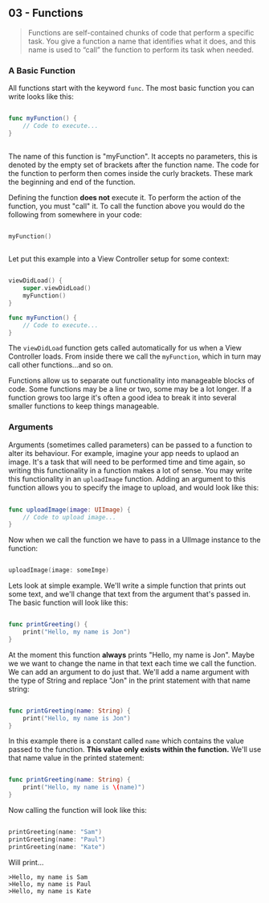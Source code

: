 ## 03 - Functions

> Functions are self-contained chunks of code that perform a specific task. You give a function a name that identifies what it does, and this name is used to “call” the function to perform its task when needed.

### A Basic Function

All functions start with the keyword `func`. The most basic function you can write looks like this: 

```swift

func myFunction() {
	// Code to execute...
}
	
```
The name of this function is "myFunction". It accepts no parameters, this is denoted by the empty set of brackets after the function name. The code for the function to perform then comes inside the curly brackets. These mark the beginning and end of the function. 

Defining the function **does not** execute it. To perform the action of the function, you must "call" it. To call the function above you would do the following from somewhere in your code: 

```swift

myFunction()
	
```

Let put this example into a View Controller setup for some context:

```swift

viewDidLoad() {
	super.viewDidLoad()
	myFunction()
}

func myFunction() {
	// Code to execute...
}

```

The `viewDidLoad` function gets called automatically for us when a View Controller loads. From inside there we call the `myFunction`, which in turn may call other functions...and so on.

Functions allow us to separate out functionality into manageable blocks of code. Some functions may be a line or two, some may be a lot longer. If a function grows too large it's often a good idea to break it into several smaller functions to keep things manageable. 


### Arguments

Arguments (sometimes called parameters) can be passed to a function to alter its behaviour. For example, imagine your app needs to uplaod an image. It's a task that will need to be performed time and time again, so writing this functionality in a function makes a lot of sense. You may write this functionality in an `uploadImage` function. Adding an argument to this function allows you to specify the image to upload, and would look like this: 

```swift 
	
func uploadImage(image: UIImage) {
	// Code to upload image...
}

```


Now when we call the function we have to pass in a UIImage instance to the function:


```swift

uploadImage(image: someImge)

```

Lets look at simple example. We'll write a simple function that prints out some text, and we'll change that text from the argument that's passed in. The basic function will look like this: 

```swift

func printGreeting() {
	print("Hello, my name is Jon")		
}

```

At the moment this function **always** prints "Hello, my name is Jon". Maybe we we want to change the name in that text each time we call the function. We can add an argument to do just that. We'll add a name argument with the type of String and replace "Jon" in the print statement with that name string:

```swift

func printGreeting(name: String) {
	print("Hello, my name is Jon")		
}

```

In this example there is a constant called `name` which contains the value passed to the function. **This value only exists within the function.** We'll use that name value in the printed statement:

```swift

func printGreeting(name: String) {
	print("Hello, my name is \(name)")		
}

```

Now calling the function will look like this: 

```swift

printGreeting(name: "Sam")
printGreeting(name: "Paul")
printGreeting(name: "Kate")

```

Will print...

	>Hello, my name is Sam	
	>Hello, my name is Paul	
	>Hello, my name is Kate	



